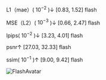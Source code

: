 L1（mae）( $10^{-2}$ )↓  [0.83, 1.52] flash

MSE（L2）( $10^{-3}$ )↓  [0.66, 2.47] flash

lpips( $10^{-2}$ )↓  [3.23, 4.01] flash

psnr↑ [27.03, 32.33] flash

ssim( $10^{-1}$ )↑  [9.00, 9.42] flash



![FlashAvatar](https://cdn.jsdelivr.net/gh/sword4869/pic1@main/images/202408281401961.png)